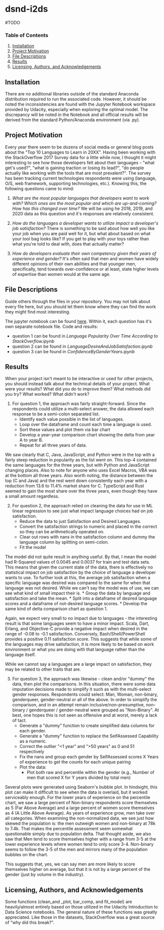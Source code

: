 # dsnd-i2ds

#TODO

### Table of Contents
1. [Installation](#installation)
2. [Project Motivation](#project-motivation)
3. [File Descriptions](#file-descriptions)
4. [Results](#results)
5. [Licensing, Authors, and Acknowledgements](#licensing-authors-acknowledgements)


## Installation <a name="installation"></a>
There are no additional libraries outside of the standard Anaconda distribution required to run the associated code. However, it should be noted the inconsistencies are found with the Jupyter Notebook workspace provided by Udacity, especially when exploring the optimal model. The discrepancy will be noted in the Notebook and all official results will be derived from the standard Python/Anaconda environment (via .py).

## Project Motivation <a name="project-motivation"></a>
Every year there seem to be dozens of social media or general blog posts about the "Top 10 Languages to Learn in 20XX". Having been working with the StackOverflow 2017 Survey data for a little while now, I thought it might interesting to see how those developers felt about their languages - "what get's used?", "what is gaining traction or losing its lead?", "do people actually like working with the tools that are most prevalent?". The survey has been tracking current technologies respondents were using (language, O/S, web framework, supporting technologies, etc.). Knowing this, the following questions came to mind:

1. *What are the most popular languages that developers want to work with? Which ones are the most popular and which are up-and-coming? How has this changed over time?* We will be using he 2018, 2019, and 2020 data as this question and it's responses are relatively consistent.

2. *How do the languages a developer wants to utilize impact a developer's job satisfaction?* There is something to be said about how well you like your job when you are paid well for it, but what about based on what your tool bag looks like? If you get to play with your toys rather than what you're told to deal with, does that actually matter?

3. *How do developers evaluate their own competency given their years of experience and gender?* It's often said that men and women have widely different opinions of their own abilities and that younger men, specifically, tend towards over-confidence or at least, state higher levels of expertise than women would at the same age.

## File Descriptions <a name="file-descriptions"></a>
Guide others through the files in your repository. You may not talk about every file here, but you should let them know where they can find the work they might find most interesting.

The jupyter notebook can be found [here](LINK). Within it, each question has it's own separate notebook file. Code and results:
  * question 1 can be found in *Language Popularity Over Time According to StackOverflow.ipynb*
  * question 2 can be found in *LanguageDesireAndJobSatisfaction.ipynb*
  * question 3 can be found in *ConfidenceByGenderYears.ipynb*

##  Results <a name="results"></a>
When your project isn't meant to be interactive or used for other projects, you should instead talk about the technical details of your project. What were your results? What did you do to improve them? What methods did you try? What worked? What didn't work?

1. For question 1, the approach was fairly straight-forward. Since the respondents could utilize a multi-select answer, the data allowed each response to be a semi-colon separated list.
    * Identify each value possible in the list of languages.
    * Loop over the dataframe and count each time a language is used.
    * Sort these values and plot them via bar chart
    * Develop a year-year comparison chart showing the delta from year A to year B.
    * Repeat for all three years of data.

We saw clearly that C, Java, JavaScript, and Python were in the top with a fairly steep reduction in popularity as the list went on. This top-4 contained the same languages for the three years, but with Python and JavaScript changing places. Also to note for anyone who uses Excel Macros, VBA was at the bottom all three years. Also worth noting, the distance between the top (C and Java) and the rest went down consistently each year with a reduction from 13.6 to 11.4% market share for C. TypeScript and Rust seemed to gain the most share over the three years, even though they have a small amount regardless.

2. For question 2, the approach relied on cleaning the data for use in ML linear regression to see just what impact language choices had on job satisfaction.
    * Reduce the data to just Satisfaction and Desired Languages.
    * Convert the satisfaction strings to numeric and placed in the correct so they can be arithmetically operated on.
    * Clear out rows with nans in the satisfaction column and dummy the language column by splitting on semi-colon.
    * Fit the model

The model did not quite result in anything useful. By that, I mean the model had R-Squared values of 0.0045 and 0.0037 for train and test data sets. This means that given the current state of the data, there is effectively no statistical impact on job satisfaction by the choice of language a developer wants to use. To further look at this, the average job satisfaction when a specific language was desired was compared to the same for when that language was not desired. While we can't say the model was of use, we can see what kind of small impact their is.
    * Group the data by language and satisfaction and take the mean.
    * Split into a dataframe of desired language scores and a dataframe of not-desired language scores.
    * Develop the same kind of delta comparison chart as question 1.

Again, we expect very small to no impact due to languages - the interesting result is that some languages seem to have a minor impact. Scala, Dart, Erlang, and Objective-C provide a negative impact when desired in the range of -0.08 to -0.1 satisfaction. Conversely, Bash/Shell/PowerShell provides a positive 0.11 satisfaction score. This suggests that while some of the languages may drive satisfaction, it is more likely to be based on work environment or what you are doing with that language rather than the language itself.

  While we cannot say a languages are a large impact on satisfaction, they may be related to other traits that are.

3. For question 3, the approach was likewise - clean and/or "dummy" the data, then plot the comparisons. In this situation, there were some data imputation decisions made to simplify it such as with the multi-select gender responses. Respondents could select: Man, Woman, non-binary, genderqueer, gender-neutral or all of the above. In order to simiplify the comparison, and in an attempt remain inclusive/non-presumptive, non-binary / genderqueer / gender-neutral were grouped as "Non-Binary". At best, one hopes this is not seen as offensive and at worst, merely a lack of tact.
    * Generate a "dummy" function to create simplified data columns for each gender.
    * Generate a "dummy" function to replace the SelfAssessed Capability as a numeric.
    * Correct the outlier "<1 year" and ">50 years" as 0 and 51 respectively
    * Fix the nans and group each gender by SelfAssessed scores X Years of experience to get the counts for each unique pairing
    * Plot the data:
      - Plot both raw and percentile within the gender (e.g., Number of men that scored X for Y years divided by total men)

Several plots were generated using Seaborn's bubble plot. In hindsight, this plot can make it difficult to see when the data is overlaid, but it worked serviceably enough. For the lower years of experience on the percentile chart, we saw a large percent of Non-binary respondents score themselves as 5 (Far Above Average) and a large percent of women score themselves as 4 (A Little Above Average). As years of experience grow, men take over all categories. When examining the non-normalized data, we see just how skewed the population is: the men outweigh women and non-binary at 78k to 7.4k. That makes the percentile assessment seem somewhat questionable simply due to population delta. That thought aside, we also saw that Men tend to score themselves higher with a range from 3-5 at the lower experience levels where women tend to only score 3-4. Non-binary seems to follow the 3-5 of the men and mirrors many of the population bubbles on the chart.

  This suggests that, yes, we can say men are more likely to score themselves higher on average, but that it is not by a large percent of the gender (just by volume in the industry).

## Licensing, Authors, and Acknowledgements <a name="licensing-authors-acknowledgements"></a>
Some functions (clean_and _plot, bar_comp, and fit_model) are heavily/almost entirely based on those utilized in the Udacity Introduction to Data Science notebooks. The general nature of these functions was greatly appreciated. Like those in the datasets, StackOverflow was a great source of "why did this break?".
